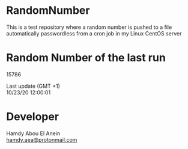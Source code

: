 # RandomNumber    
This is a test repository where a random number is pushed to a file automatically passwordless from a cron job in my Linux CentOS server    
# Random Number of the last run   
15786
      
Last update (GMT +1)    
10/23/20 12:00:01
# Developer    
Hamdy Abou El Anein   
hamdy.aea@protonmail.com
